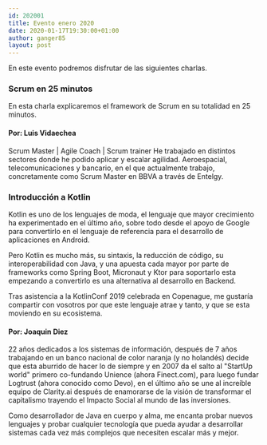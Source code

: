 ```yaml
---
id: 202001
title: Evento enero 2020
date: 2020-01-17T19:30:00+01:00
author: ganger85
layout: post
---
```


En este evento podremos disfrutar de las siguientes charlas.

### **Scrum en 25 minutos** 
En esta charla explicaremos el framework de Scrum en su totalidad en 25 minutos.

#### **Por:** Luis Vidaechea
Scrum Master | Agile Coach | Scrum trainer
He trabajado en distintos sectores donde he podido aplicar y escalar agilidad. Aeroespacial, telecomunicaciones y bancario, en el que actualmente trabajo, concretamente como Scrum Master en BBVA a través de Entelgy.


### **Introducción a Kotlin**
Kotlin es uno de los lenguajes de moda, el lenguaje que mayor crecimiento ha experimentado en el último año, sobre todo desde el apoyo de Google para convertirlo en el lenguaje de referencia para el desarrollo de aplicaciones en Android.

Pero Kotlin es mucho más, su sintaxis, la reducción de código, su interoperabilidad con Java, y una apuesta cada mayor por parte de frameworks como Spring Boot, Micronaut y Ktor para soportarlo esta empezando a convertirlo es una alternativa al desarrollo en Backend.

Tras asistencia a la KotlinConf 2019 celebrada en Copenague, me gustaría compartir con vosotros por que este lenguaje atrae y tanto, y que se esta moviendo en su ecosistema.

#### **Por:** Joaquin Diez
22 años dedicados a los sistemas de información, después de 7 años trabajando en un banco nacional de color naranja (y no holandés) decide que esta aburrido de hacer lo de siempre y en 2007 da el salto al "StartUp world" primero co-fundando Unience (ahora Finect.com), para luego fundar Logtrust (ahora conocido como Devo), en el último año se une al increíble equipo de Clarity.ai después de enamorarse de la visión de transformar el capitalismo trayendo el Impacto Social al mundo de las inversiones.

Como desarrollador de Java en cuerpo y alma, me encanta probar nuevos lenguajes y probar cualquier tecnología que pueda ayudar a desarrollar sistemas cada vez más complejos que necesiten escalar más y mejor.